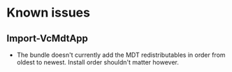 # Known issues

## Import-VcMdtApp

* The bundle doesn't currently add the MDT redistributables in order from oldest to newest. Install order shouldn't matter however.

